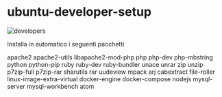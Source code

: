 # ubuntu-developer-setup

<p><img src="https://assets.ubuntu.com/v1/79439f53-Dell_XPS_Laptop_Front-Developer.png?w=600" alt="developers"></p>

<p>Installa in automatico i seguenti pacchetti</p>
apache2
apache2-utils
libapache2-mod-php
php
php-dev
php-mbstring
python
python-pip
ruby
ruby-dev
ruby-bundler
unace
unrar
zip
unzip
p7zip-full
p7zip-rar
sharutils
rar
uudeview
mpack
arj
cabextract
file-roller
linux-image-extra-virtual
docker-engine
docker-compose
nodejs
mysql-server
mysql-workbench
atom
